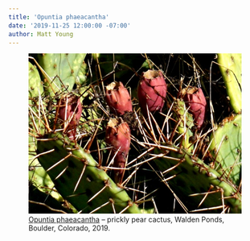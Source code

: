 ```yaml
---
title: 'Opuntia phaeacantha'
date: '2019-11-25 12:00:00 -07:00'
author: Matt Young
---
```

<figure>
<img src="/uploads/2019/DSC03243_Prickly_Pear_600.jpg" alt="Prickly pear cactus"/>
<figcaption><a href="https://www.swcoloradowildflowers.com/Yellow%20Enlarged%20Photo%20Pages/opuntia%20phaeacantha.htm">Opuntia phaeacantha</a> &ndash; prickly pear cactus, Walden Ponds, Boulder, Colorado, 2019.
</figcaption>
</figure>
